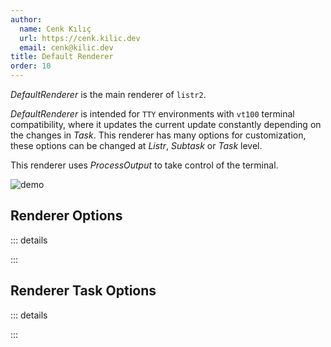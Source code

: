```yaml
---
author:
  name: Cenk Kılıç
  url: https://cenk.kilic.dev
  email: cenk@kilic.dev
title: Default Renderer
order: 10
---
```


_DefaultRenderer_ is the main renderer of `listr2`.

<!-- more -->

_DefaultRenderer_ is intended for `TTY` environments with `vt100` terminal compatibility, where it updates the current update constantly depending on the changes in _Task_. This renderer has many options for customization, these options can be changed at _Listr_, _Subtask_ or _Task_ level.

This renderer uses _ProcessOutput_ to take control of the terminal.

![demo](../../examples/renderer-default.gif)

## Renderer Options

::: details

<!-- @include: ../api/interfaces/DefaultRendererOptions.md -->

:::

## Renderer Task Options

::: details

<!-- @include: ../api/interfaces/DefaultRendererTaskOptions.md -->

:::
